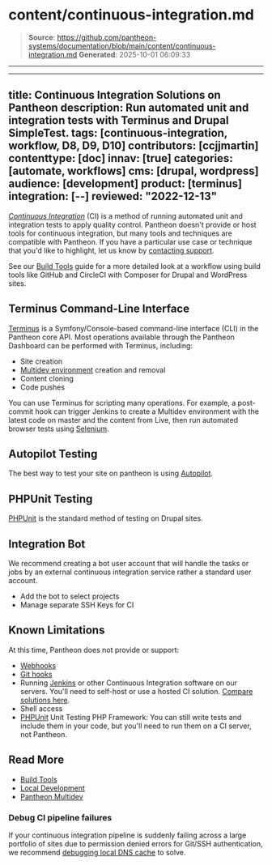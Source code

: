 # content/continuous-integration.md

> **Source**: https://github.com/pantheon-systems/documentation/blob/main/content/continuous-integration.md
> **Generated**: 2025-10-01 06:09:33

---

---
title: Continuous Integration Solutions on Pantheon
description: Run automated unit and integration tests with Terminus and Drupal SimpleTest.
tags: [continuous-integration, workflow, D8, D9, D10]
contributors: [ccjjmartin]
contenttype: [doc]
innav: [true]
categories: [automate, workflows]
cms: [drupal, wordpress]
audience: [development]
product: [terminus]
integration: [--]
reviewed: "2022-12-13"
---
[<dfn id="ci">Continuous Integration</dfn>](https://pantheon.io/integrations/continuous-integration) (CI) is a method of running automated unit and integration tests to apply quality control. Pantheon doesn't provide or host tools for continuous integration, but many tools and techniques are compatible with Pantheon. If you have a particular use case or technique that you'd like to highlight, let us know by [contacting support](/guides/support/contact-support/).

See our [Build Tools](/guides/build-tools) guide for a more detailed look at a workflow using build tools like GitHub and CircleCI with Composer for Drupal and WordPress sites.

## Terminus Command-Line Interface

[Terminus](/terminus) is a Symfony/Console-based command-line interface (CLI) in the Pantheon core API. Most operations available through the Pantheon Dashboard can be performed with Terminus, including:

- Site creation
- [Multidev environment](/guides/multidev) creation and removal
- Content cloning
- Code pushes

You can use Terminus for scripting many operations. For example, a post-commit hook can trigger Jenkins to create a Multidev environment with the latest code on master and the content from Live, then run automated browser tests using [Selenium](https://github.com/SeleniumHQ/selenium).

## Autopilot Testing

The best way to test your site on pantheon is using [Autopilot](/guides/autopilot).

## PHPUnit Testing

[PHPUnit](https://github.com/sebastianbergmann/phpunit/) is the standard method of testing on Drupal sites.

## Integration Bot

We recommend creating a bot user account that will handle the tasks or jobs by an external continuous integration service rather a standard user account.

- Add the bot to select projects
- Manage separate SSH Keys for CI

## Known Limitations

At this time, Pantheon does not provide or support:

- [Webhooks](https://en.wikipedia.org/wiki/Webhook)
- [Git hooks](https://git-scm.com/book/en/v2/Customizing-Git-Git-Hooks)
- Running [Jenkins](https://jenkins.io/index.html) or other Continuous Integration software on our servers. You'll need to self-host or use a hosted CI solution. [Compare solutions here](https://en.wikipedia.org/wiki/Comparison_of_continuous_integration_software).
- Shell access
- [PHPUnit](https://github.com/sebastianbergmann/phpunit/) Unit Testing PHP Framework: You can still write tests and include them in your code, but you'll need to run them on a CI server, not Pantheon.

## Read More

- [Build Tools](/guides/build-tools)
- [Local Development](/guides/local-development)
- [Pantheon Multidev](/guides/multidev)

### Debug CI pipeline failures
If your continuous integration pipeline is suddenly failing across a large portfolio of sites due to permission denied errors for Git/SSH authentication, we recommend [debugging local DNS cache](/local-dns-cache) to solve. 
